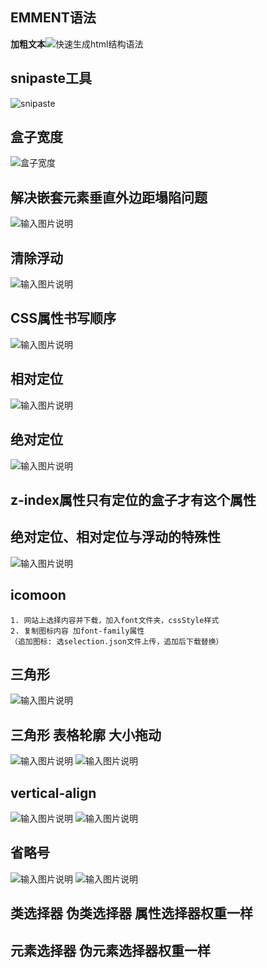 ## EMMENT语法
**加粗文本**![快速生成html结构语法](/imgs/2023-01-29/0Q6veYoON202wX4n.png)

## snipaste工具
![snipaste](/imgs/2023-02-07/kChDNtJduwd4bg4e.png)

## 盒子宽度
![盒子宽度  ](/imgs/2023-02-09/ahrAzHDZS1BFPcvJ.png)

## 解决嵌套元素垂直外边距塌陷问题
![输入图片说明](/imgs/2023-02-14/YgthyPLf8o5XWExd.png)

## 清除浮动
![输入图片说明](/imgs/2023-02-21/JwLQCrXQVigKtVZG.png)

## CSS属性书写顺序
![输入图片说明](/imgs/2023-02-22/Mf7uMfahRc6ZTVD2.png)

## 相对定位
![输入图片说明](/imgs/2023-02-22/XGTXjpkvqhih0Hsu.png)

## 绝对定位
![输入图片说明](/imgs/2023-02-22/SQueOBAUfyXcXkk2.png)

## z-index属性只有定位的盒子才有这个属性

## 绝对定位、相对定位与浮动的特殊性
![输入图片说明](/imgs/2023-02-22/pRi4gSPxLoIAKEhU.png)

## icomoon
```
1. 网站上选择内容并下载，加入font文件夹，cssStyle样式
2. 复制图标内容 加font-family属性
（追加图标: 选selection.json文件上传，追加后下载替换）
```
## 三角形
![输入图片说明](/imgs/2023-02-28/EcsZM2mut5pZmqcN.png)

## 三角形 表格轮廓 大小拖动
![输入图片说明](/imgs/2023-02-27/LemJQy6RWQ62DUNf.png)
![输入图片说明](/imgs/2023-02-27/EPP20KwfVT00SIL9.png)

## vertical-align
![输入图片说明](/imgs/2023-02-27/JlBBvHtfDceuZzcI.png)
![输入图片说明](/imgs/2023-02-27/0BUfGveXzWwLR93j.png)

## 省略号
![输入图片说明](/imgs/2023-02-27/c34snI5NZcvDt2Ap.png)
![输入图片说明](/imgs/2023-02-27/iUJucny4qeA0TcGu.png)

## 类选择器 伪类选择器 属性选择器权重一样
## 元素选择器 伪元素选择器权重一样
<!--stackedit_data:
eyJoaXN0b3J5IjpbLTc5NzgyMzM4OCw2MTEwMzU2ODgsMTczMT
EwMjUzNSw2MzM1NTI3NDUsODY0NDE0OTc0LDUyNzIwODE1OCw4
NjQ0MTQ5NzQsNTI3MjA4MTU4LC04ODE4MjM3NjUsLTE1OTE2OD
IwNSwzNTQ2Njc3MzMsLTU2NDY3MjQwNywtMzk3MjYyOTY2LC0y
MDA4Njc0NjY3LC0yMDY2NTMxNjIyLDczMjA1NTMyOCwtMjYzOT
c4OTY0LDkxNzM0NzY4LDYzNjk2NDUyLC0yMDUzNDQ0MjAyXX0=

-->